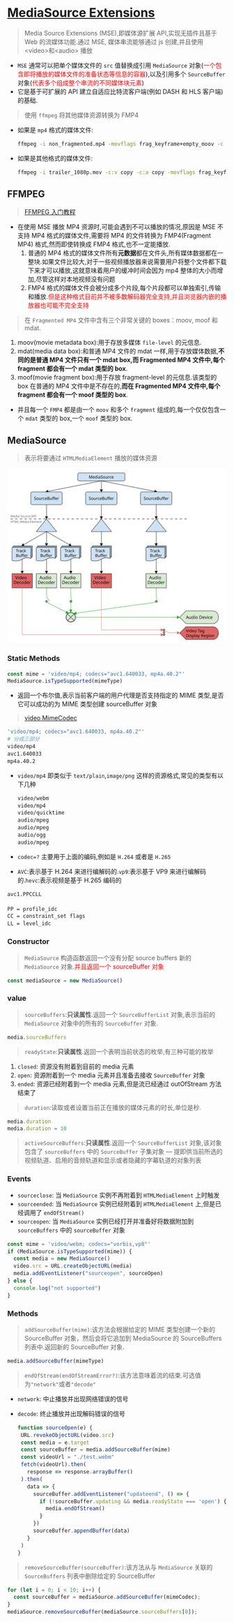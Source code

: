 # [MediaSource Extensions](https://developer.mozilla.org/zh-CN/docs/Web/API/Media_Source_Extensions_API)

> Media Source Extensions (MSE),即媒体源扩展 API,实现无插件且基于 Web 的流媒体功能.通过 MSE, 媒体串流能够通过 js 创建,并且使用\<video>和\<audio> 播放

* `MSE` 通常可以把单个媒体文件的 `src` 值替换成引用 `MediaSource` 对象(<span style="color:red">一个包含即将播放的媒体文件的准备状态等信息的容器</span>),以及引用多个 `SourceBuffer` 对象(<span style="color:red">代表多个组成整个串流的不同媒体块元素</span>)
* 它是基于可扩展的 API 建立自适应比特流客户端(例如 DASH 和 HLS 客户端)的基础.

> 使用 `ffmpeg` 将其他媒体资源转换为 FMP4

* 如果是 `mp4` 格式的媒体文件:

   ```bash
   ffmpeg -i non_fragmented.mp4 -movflags frag_keyframe+empty_moov -c copy fragmented.mp
   ```

* 如果是其他格式的媒体文件:

   ```bash
   ffmpeg -i trailer_1080p.mov -c:v copy -c:a copy -movflags frag_keyframe+empty_moov bunny_fragmented.mp4
   ```

## FFMPEG

>[FFMPEG 入门教程](https://www.ruanyifeng.com/blog/2020/01/ffmpeg.html)

* 在使用 MSE 播放 MP4 资源时,可能会遇到不可以播放的情况,原因是 MSE 不支持 MP4 格式的媒体文件,需要将 MP4 的文件转换为 FMP4(Fragment MP4) 格式,然而即使转换成 FMP4 格式,也不一定能播放.
   1. 普通的 MP4 格式的媒体文件所有**元数据**都在文件头,所有媒体数据都在一整块.如果文件比较大,对于一些视频播放器来说需要用户将整个文件都下载下来才可以播放,这就意味着用户的缓冲时间会因为 mp4 整体的大小而增加,尽管这样对本地视频没有问题
   2. FMP4 格式的媒体文件会被分成多个片段,每个片段都可以单独索引,传输和播放.<sapn style="color:red">但是这种格式目前并不被多数解码器完全支持,并且浏览器内嵌的播放器也可能不完全支持</sapn>

>在 `Fragmented MP4` 文件中含有三个非常关键的 boxes：moov, moof 和 mdat.

1. moov(movie metadata box):用于存放多媒体 `file-level` 的元信息.
2. mdat(media data box):和普通 MP4 文件的 mdat 一样,用于存放媒体数据,**不同的是普通 MP4 文件只有一个 mdat box,而 Fragmented MP4 文件中,每个 fragment 都会有一个 mdat 类型的 box**.
3. moof(movie fragment box):用于存放 fragment-level 的元信息.该类型的 box 在普通的 MP4 文件中是不存在的,**而在 Fragmented MP4 文件中,每个 fragment 都会有一个 moof 类型的 box**.

* 并且每一个 `FMP4` 都是由一个 `moov` 和多个 `fragment` 组成的,每一个仅仅包含一个 `mdat` 类型的 box,一个 `moof` 类型的 box.  

## MediaSource

>表示将要通过 `HTMLMediaElement` 播放的媒体资源

<img src="./img/pipeline_model.svg" height="400px">

### Static Methods

```js
const mime = 'video/mp4; codecs="avc1.640033, mp4a.40.2"'
MediaSource.isTypeSupported(mimeType)
```

* 返回一个布尔值,表示当前客户端的用户代理是否支持指定的 MIME 类型,是否它可以成功的为 MIME 类型创建 sourceBuffer 对象

>[video MimeCodec](https://www.jackpu.com/web-video-mimetype-jiu-jing-dai-biao-shi-yao-yi-si/)

```bash
'video/mp4; codecs="avc1.640033, mp4a.40.2"'
# 分成三部分
video/mp4
avc1.640033
mp4a.40.2
```

* `video/mp4` 即类似于 `text/plain`,`image/png` 这样的资源格式,常见的类型有以下几种

   ```bash
   video/webm
   video/mp4
   video/quicktime
   audio/mpeg
   audio/mpeg
   audio/ogg
   audio/mpeg
   ```

* `codec=?` 主要用于上面的编码,例如是 `H.264` 或者是 `H.265`
* `AVC`:表示基于 H.264 来进行编解码的.`vp9`:表示基于 VP9 来进行编解码的.`hevc`:表示视频是基于 H.265 编码的

```bash
avc1.PPCCLL

PP = profile_idc
CC = constraint_set flags
LL = level_idc
```

### Constructor

>`MediaSource` 构造函数返回一个没有分配 source buffers 新的 `MediaSource` 对象.<span style="color:red">并且返回一个 sourceBuffer 对象</span>

```js
const mediaSource = new MediaSource()
```

### value

> `sourceBuffers`:**只读属性**.返回一个 `SourceBufferList` 对象,表示当前的 `MediaSource` 对象中的所有的 `SourceBuffer` 对象.

   ```js
   media.sourceBuffers
   ```

> `readyState`:**只读属性**.返回一个表明当前状态的枚举,有三种可能的枚举

1. `closed`: 资源没有附着到目前的 media 元素
2. `open`: 资源附着到一个 media 元素并且准备去接收 `SourceBuffer` 对象
3. `ended`: 资源已经附着到一个 media 元素,但是流已经通过 outOfStream 方法结束了

> `duration`:读取或者设置当前正在播放的媒体元素的时长,单位是秒.

   ```js
   media.duration
   media.duration = 10
   ```

> `activeSourceBuffers`:**只读属性**.返回一个 `SourceBufferList` 对象,该对象包含了 `sourceBuffers` 中的 `SourceBuffer` 子集对象 — 提即供当前所选的视频轨道、启用的音频轨道和显示或者隐藏的字幕轨道的对象列表

### Events

* `sourceclose`: 当 `MediaSource` 实例不再附着到 `HTMLMediaElement` 上时触发
* `sourceended`: 当 `MediaSource` 实例已经附着到 `HTMLMediaElement` 上,但是已经调用了 `endOfStream()`
* `sourceopen`: 当 `MediaSource` 实例已经打开并准备好将数据附加到 `sourceBuffers` 中的 `sourceBuffer` 对象

```js
const mime = 'video/webm; codecs="vorbis,vp8"'
if (MediaSource.isTypeSupported(mime)) {
  const media = new MediaSource()
  video.src = URL.createObjectURL(media)
  media.addEventListener("sourceopen", sourceOpen)
} else {
  console.log("not supported")
}
```

### Methods

>`addSourceBuffer(mime)`:该方法会根据给定的 MIME 类型创建一个新的 SourceBuffer 对象，然后会将它追加到 MediaSource 的 SourceBuffers 列表中.返回新的 SourceBuffer 对象.

```js
media.addSourceBuffer(mimeType)
```

> `endOfStream(endOfStreamError?)`:该方法意味着流的结束.可选值为`"network"`或者`"decode"`

* `network`: 中止播放并出现网络错误的信号
* `decode`: 终止播放并出现解码错误的信号

   ```js
  function sourceOpen(e) {
    URL.revokeObjectURL(video.src)
    const media = e.target
    const sourceBuffer = media.addSourceBuffer(mime)
    const videoUrl = "./test.webm"
    fetch(videoUrl).then(
      response => response.arrayBuffer()
    ).then(
      data => {
        sourceBuffer.addEventListener("updateend", () => {
          if (!sourceBuffer.updating && media.readyState === 'open') {
            media.endOfStream()
          }
        })
        sourceBuffer.appendBuffer(data)
      }
    )
  }
   ```

>`removeSourceBuffer(sourceBuffer)`:该方法从与 `MediaSource` 关联的 `SourceBuffers` 列表中删除给定的 SourceBuffer

   ```js
   for (let i = 0; i < 10; i++) {
     const sourceBuffer = mediaSource.addSourceBuffer(mimeCodec);
   }
   mediaSource.removeSourceBuffer(mediaSource.sourceBuffers[0]);
   ```
